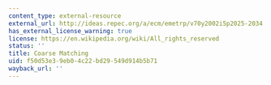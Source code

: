 ```yaml
---
content_type: external-resource
external_url: http://ideas.repec.org/a/ecm/emetrp/v70y2002i5p2025-2034.html
has_external_license_warning: true
license: https://en.wikipedia.org/wiki/All_rights_reserved
status: ''
title: Coarse Matching
uid: f50d53e3-9eb0-4c22-bd29-549d914b5b71
wayback_url: ''
---
```

